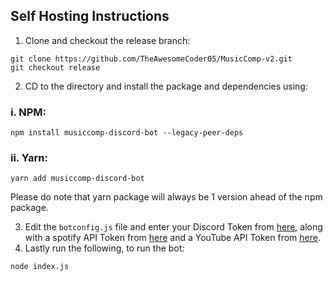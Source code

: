## Self Hosting Instructions
1. Clone and checkout the release branch:


```
git clone https://github.com/TheAwesomeCoder05/MusicComp-v2.git
git checkout release
```

2. CD to the directory and install the package and dependencies using:

  ### i. NPM:
```
npm install musiccomp-discord-bot --legacy-peer-deps
```

  ### ii. Yarn:

```
yarn add musiccomp-discord-bot
```
Please do note that yarn package will always be 1 version ahead of the npm package. 

3. Edit the `botconfig.js` file and enter your Discord Token from [here](https://discord.com/developers/applications), along with a spotify API Token from [here](https://developer.spotify.com/dashboard/) and a YouTube API Token from [here](https://developers.google.com/youtube/registering_an_application).
4. Lastly run the following, to run the bot:
```
node index.js
```
